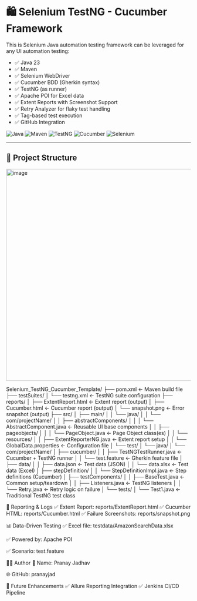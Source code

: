 
# 🛍️ Selenium TestNG - Cucumber Framework

This is Selenium Java automation testing framework can be leveraged for any UI automation testing:

- ✅ Java 23
- ✅ Maven
- ✅ Selenium WebDriver
- ✅ Cucumber BDD (Gherkin syntax)
- ✅ TestNG (as runner)
- ✅ Apache POI for Excel data
- ✅ Extent Reports with Screenshot Support
- ✅ Retry Analyzer for flaky test handling
- ✅ Tag-based test execution
- ✅ GitHub Integration

![Java](https://img.shields.io/badge/Java-23+-brightgreen)
![Maven](https://img.shields.io/badge/Maven-Build-blue)
![TestNG](https://img.shields.io/badge/TestNG-7.9-orange)
![Cucumber](https://img.shields.io/badge/Cucumber-BDD-green)
![Selenium](https://img.shields.io/badge/Selenium-WebDriver-yellow)

---

## 📁 Project Structure
<img width="576" alt="image" src="https://github.com/user-attachments/assets/1a114fde-9a9c-44bd-a819-33f247a12bad" />


Selenium_TestNG_Cucumber_Template/
├── pom.xml                          ← Maven build file
├── testSuites/
│   └── testng.xml                   ← TestNG suite configuration
├── reports/
│   ├── ExtentReport.html                   ← Extent report (output)
│   ├── Cucumber.html                       ← Cucumber report (output)
│   └── snapshot.png                        ← Error snapshot (output)
├── src/
│   ├── main/
│   │   └── java/
│   │       └── com/projectName/
│   │           ├── abstractComponents/
│   │           │   └── AbstractComponent.java   ← Reusable UI base components
│   │           ├── pageobjects/
│   │           │   └── PageObject.java          ← Page Object class(es)
│   │           └── resources/
│   │               ├── ExtentReporterNG.java    ← Extent report setup
│   │               └── GlobalData.properties    ← Configuration file
│   └── test/
│       └── java/
│           └── com/projectName/
│               ├── cucumber/
│               │   ├── TestNGTestRunner.java    ← Cucumber + TestNG runner
│               │   └── test.feature             ← Gherkin feature file
│               ├── data/
│               │   ├── data.json                ← Test data (JSON)
│               │   └── data.xlsx                ← Test data (Excel)
│               ├── stepDefinition/
│               │   └── StepDefinitionImpl.java  ← Step definitions (Cucumber)
│               ├── testComponents/
│               │   ├── BaseTest.java            ← Common setup/teardown
│               │   ├── Listeners.java           ← TestNG listeners
│               │   └── Retry.java               ← Retry logic on failure
│               └── tests/
│                   └── Test1.java               ← Traditional TestNG test class


📸 Reporting & Logs
✅ Extent Report: reports/ExtentReport.html
✅ Cucumber HTML: reports/Cucumber.html
✅ Failure Screenshots: reports/snapshot.png

📊 Data-Driven Testing
✅ Excel file: testdata/AmazonSearchData.xlsx

✅ Powered by: Apache POI

✅ Scenario: test.feature


👨‍💻 Author
👤 Name: Pranay Jadhav

🌐 GitHub: pranayjad

🔮 Future Enhancements
✅ Allure Reporting Integration
✅ Jenkins CI/CD Pipeline
